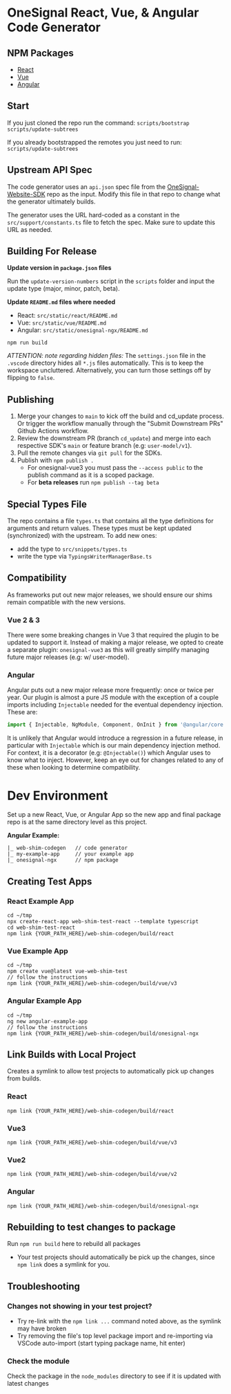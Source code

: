 # OneSignal React, Vue, & Angular Code Generator

## NPM Packages

- [React](https://github.com/OneSignal/react-onesignal)
- [Vue](https://github.com/OneSignal/onesignal-vue)
- [Angular](https://github.com/OneSignal/onesignal-ngx)

## Start

If you just cloned the repo run the command:
`scripts/bootstrap`
`scripts/update-subtrees`

If you already bootstrapped the remotes you just need to run:
`scripts/update-subtrees`

## Upstream API Spec

The code generator uses an `api.json` spec file from the [OneSignal-Website-SDK](https://github.com/OneSignal/OneSignal-Website-SDK) repo as the input. Modify this file in that repo to change what the generator ultimately builds.

The generator uses the URL hard-coded as a constant in the `src/support/constants.ts` file to fetch the spec. Make sure to update this URL as needed.

## Building For Release

**Update version in `package.json` files**

Run the `update-version-numbers` script in the `scripts` folder and input the update type (major, minor, patch, beta).

**Update `README.md` files where needed**

- React: `src/static/react/README.md`
- Vue: `src/static/vue/README.md`
- Angular: `src/static/onesignal-ngx/README.md`

```
npm run build
```

_ATTENTION: note regarding hidden files:_
The `settings.json` file in the `.vscode` directory hides all `*.js` files automatically. This is to keep the workspace uncluttered. Alternatively, you can turn those settings off by flipping to `false`.

## Publishing

1. Merge your changes to `main` to kick off the build and cd_update process. Or trigger the workflow manually through the "Submit Downstream PRs" Github Actions workflow.
2. Review the downstream PR (branch `cd_update`) and merge into each respective SDK's `main` or feature branch (e.g: `user-model/v1`).
3. Pull the remote changes via `git pull` for the SDKs.
4. Publish with `npm publish .`
   - For onesignal-vue3 you must pass the `--access public` to the publish command as it is a scoped package.
   - For **beta releases** run `npm publish --tag beta`

## Special Types File

The repo contains a file `types.ts` that contains all the type definitions for arguments and return values. These types must be kept updated (synchronized) with the upstream. To add new ones:

- add the type to `src/snippets/types.ts`
- write the type via `TypingsWriterManagerBase.ts`

## Compatibility

As frameworks put out new major releases, we should ensure our shims remain compatible with the new versions.

### Vue 2 & 3

There were some breaking changes in Vue 3 that required the plugin to be updated to support it. Instead of making a major release, we opted to create a separate plugin: `onesignal-vue3` as this will greatly simplify managing future major releases (e.g: w/ user-model).

### Angular

Angular puts out a new major release more frequently: once or twice per year. Our plugin is almost a pure JS module with the exception of a couple imports including `Injectable` needed for the eventual dependency injection. These are:

```js
import { Injectable, NgModule, Component, OnInit } from '@angular/core';
```

It is unlikely that Angular would introduce a regression in a future release, in particular with `Injectable` which is our main dependency injection method. For context, it is a decorator (e.g: `@Injectable()`) which Angular uses to know what to inject. However, keep an eye out for changes related to any of these when looking to determine compatibility.

# Dev Environment

Set up a new React, Vue, or Angular App so the new app and final package repo is at the same directory level as this project.

**Angular Example:**

```
|_ web-shim-codegen   // code generator
|_ my-example-app     // your example app
|_ onesignal-ngx      // npm package
```

## Creating Test Apps

### React Example App

```
cd ~/tmp
npx create-react-app web-shim-test-react --template typescript
cd web-shim-test-react
npm link {YOUR_PATH_HERE}/web-shim-codegen/build/react
```

### Vue Example App

```
cd ~/tmp
npm create vue@latest vue-web-shim-test
// follow the instructions
npm link {YOUR_PATH_HERE}/web-shim-codegen/build/vue/v3
```

### Angular Example App

```
cd ~/tmp
ng new angular-example-app
// follow the instructions
npm link {YOUR_PATH_HERE}/web-shim-codegen/build/onesignal-ngx
```

## Link Builds with Local Project

Creates a symlink to allow test projects to automatically pick up changes from builds.

### React

`npm link {YOUR_PATH_HERE}/web-shim-codegen/build/react`

### Vue3

`npm link {YOUR_PATH_HERE}/web-shim-codegen/build/vue/v3`

### Vue2

`npm link {YOUR_PATH_HERE}/web-shim-codegen/build/vue/v2`

### Angular

`npm link {YOUR_PATH_HERE}/web-shim-codegen/build/onesignal-ngx`

## Rebuilding to test changes to package

Run `npm run build` here to rebuild all packages

- Your test projects should automatically be pick up the changes, since `npm link` does a symlink for you.

## Troubleshooting

### Changes not showing in your test project?

- Try re-link with the `npm link ...` command noted above, as the symlink may have broken
- Try removing the file's top level package import and re-importing via VSCode auto-import (start typing package name, hit enter)

### Check the module

Check the package in the `node_modules` directory to see if it is updated with latest changes
